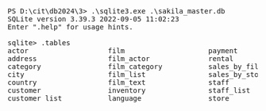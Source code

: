 <pre>
PS D:\cit\db2024\3> .\sqlite3.exe .\sakila_master.db
SQLite version 3.39.3 2022-09-05 11:02:23
Enter ".help" for usage hints.

sqlite> .tables
actor                   film                    payment
address                 film_actor              rental
category                film_category           sales_by_film_category
city                    film_list               sales_by_store
country                 film_text               staff
customer                inventory               staff_list
customer_list           language                store
</pre>